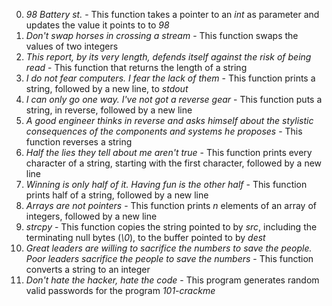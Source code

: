 0. *98 Battery st.* - This function takes a pointer to an *int* as parameter and updates the value it points to to *98*
1. *Don't swap horses in crossing a stream* - This function swaps the values of two integers
2. *This report, by its very length, defends itself against the risk of being read* - This function that returns the length of a string
3. *I do not fear computers. I fear the lack of them* - This function prints a string, followed by a new line, to *stdout*
4. *I can only go one way. I've not got a reverse gear* - This function puts a string, in reverse, followed by a new line
5. *A good engineer thinks in reverse and asks himself about the stylistic consequences of the components and systems he proposes* - This function reverses a string
6. *Half the lies they tell about me aren't true* - This function prints every character of a string, starting with the first character, followed by a new line
7. *Winning is only half of it. Having fun is the other half* - This function prints half of a string, followed by a new line
8. *Arrays are not pointers* - This function prints *n* elements of an array of integers, followed by a new line
9. *strcpy* - This function copies the string pointed to by *src*, including the terminating null bytes (*\0*), to the buffer pointed to by *dest*
10. *Great leaders are willing to sacrifice the numbers to save the people. Poor leaders sacrifice the people to save the numbers* - This function converts a string to an integer
11. *Don't hate the hacker, hate the code* - This program generates random valid passwords for the program *101-crackme*